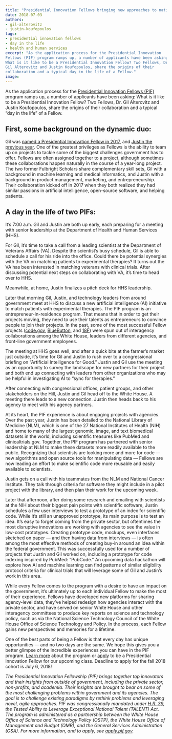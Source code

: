 ```yaml
---
title: "Presidential Innovation Fellows bringing new approaches to nation’s biggest challenges"
date: 2018-07-03
authors:
- gil-alterovitz
- justin-koufopoulos
tags:
- presidential innovation fellows
- day in the life
- health and human services
excerpt: "As the application process for the Presidential Innovation
Fellows (PIF) program ramps up, a number of applicants have been asking:
What is it like to be a Presidential Innovation Fellow? Two Fellows, Dr.
Gil Alterovitz and Justin Koufopoulos, share the origins of their
collaboration and a typical day in the life of a Fellow."
image:
---
```


As the application process for the [Presidential Innovation Fellows
(PIF)](https://apply.pif.gov/) program ramps up, a number of applicants
have been asking: What is it like to be a Presidential Innovation
Fellow? Two Fellows, Dr. Gil Alterovitz and Justin Koufopoulos, share
the origins of their collaboration and a typical “day in the life” of a
Fellow.

## First, some background on the dynamic duo:

Gil was [named a Presidential Innovation Fellow in
2017](https://www.gsa.gov/blog/2017/11/30/Meet-the-Newest-Presidential-Innovation-Fellows),
and [Justin the previous
year](https://obamawhitehouse.archives.gov/blog/2016/01/26/meet-newest-presidential-innovation-fellows).
One of the greatest privileges as Fellows is the ability to team up on
projects to tackle some of the biggest challenges government has to
offer. Fellows are often assigned together to a project, although
sometimes these collaborations happen naturally in the course of a
year-long project. The two former Fulbright Scholars share complementary
skill sets, Gil with a background in machine learning and medical
informatics, and Justin with a background in product management,
marketing, and entrepreneurship. Their collaboration kicked off in 2017
when they both realized they had similar passions in artificial
intelligence, open-source software, and helping patients.

## A day in the life of two PIFs:

It’s 7:00 a.m. Gil and Justin are both up early, each preparing for a
meeting with senior leadership at the Department of Health and Human
Services (HHS).

For Gil, it’s time to take a call from a leading scientist at the
Department of Veterans Affairs (VA). Despite the scientist’s busy
schedule, Gil is able to schedule a call for his ride into the office.
Could there be potential synergies with the VA on matching patients to
experimental therapies? It turns out the VA has been interested in
matching veterans with clinical trials. After discussing potential next
steps on collaborating with VA, it’s time to head over to HHS.

Meanwhile, at home, Justin finalizes a pitch deck for HHS leadership.

Later that morning Gil, Justin, and technology leaders from around
government meet at HHS to discuss a new artificial intelligence (AI)
initiative to match patients with experimental therapies. The PIF
program is an entrepreneur-in-residence program. That means that in
order to get their projects moving, they need to use their talents as
entrepreneurs to convince people to join their projects. In the past,
some of the most successful Fellow projects
([code.gov](https://code.gov/),
[BlueButton](https://www.healthit.gov/topic/health-it-initiatives/blue-button),
and [18F](https://18f.gsa.gov/)) were spun out of interagency
collaborations among the White House, leaders from different agencies,
and front-line government employees.

The meeting at HHS goes well, and after a quick bite at the farmer’s
market just outside, it’s time for Gil and Justin to rush over to a
congressional briefing on “Artificial Intelligence for Good.” Justin and
Gil use the meeting as an opportunity to survey the landscape for new
partners for their project and both end up connecting with leaders from
other organizations who may be helpful in investigating AI to “sync for
therapies.”

After connecting with congressional offices, patient groups, and other
stakeholders on the Hill, Justin and Gil head off to the White House. A
meeting there leads to a new connection. Justin then heads back to his
agency to meet with his agency partners.

At its heart, the PIF experience is about engaging projects with
agencies. Over the past year, Justin has been detailed to the National
Library of Medicine (NLM), which is one of the 27 National Institutes of
Health (NIH) and home to many of the largest genomic, image, and text
biomedical datasets in the world, including scientific treasures like
PubMed and clinicaltrials.gov. Together, the PIF program has partnered
with senior leadership at NLM to make these datasets more readily
available to the public. Recognizing that scientists are looking more
and more for code — new algorithms and open source tools for
manipulating data — Fellows are now leading an effort to make scientific
code more reusable and easily available to scientists.

Justin gets on a call with his teammates from the NLM and National
Cancer Institute. They talk through criteria for software they might
include in a pilot project with the library, and then plan their work
for the upcoming week.

Later that afternoon, after doing some research and emailing with
scientists at the NIH about their biggest pain points with scientific
software, Justin schedules a few user interviews to test a prototype of
an index for scientific code. While it’s still an unapproved prototype,
its main purpose is to test an idea. It’s easy to forget coming from the
private sector, but oftentimes the most disruptive innovations are
working with agencies to see the value in low-cost prototypes. Creating prototype code, mockups, even interfaces sketched on paper — and then having data from interviews — is often among the most effective methods of creating buy-in around an idea within the federal government. This was successfully used for a number of projects that Justin and Gil worked on, including a prototype for code indexing inspired by PubMed: “PubCode.” An upcoming data hackathon will explore how AI and machine learning can find patterns of similar eligibility protocol criteria for clinical trials that will leverage some of Gil and Justin’s work in this area.

While every Fellow comes to the program with a desire to have an impact
on the government, it’s ultimately up to each individual Fellow to make
the most of their experience. Fellows have developed new platforms for
sharing agency-level data, they’ve helped redesign how agencies interact
with the private sector, and have served on senior White House and other
interagency committees to produce key reports on science and technology
policy, such as via the National Science Technology Council of the White
House Office of Science Technology and Policy. In the process, each
Fellow gains new perspectives and memories for a lifetime.

One of the best parts of being a Fellow is that every day has unique
opportunities — and no two days are the same. We hope this gives you a
better glimpse of the incredible experiences you can have in the PIF
program. [Learn more](https://presidentialinnovationfellows.gov/)
about the program or [apply](https://apply.pif.gov/) to be a
Presidential Innovation Fellow for our upcoming class. Deadline to apply
for the fall 2018 cohort is July 6, 2018!

*The Presidential Innovation Fellowship (PIF) brings together top
innovators and their insights from outside of government, including the
private sector, non-profits, and academia. Their insights are brought to
bear on some of the most challenging problems within government and its
agencies. The goal is to challenge existing paradigms by rethink
problems and leveraging novel, agile approaches. PIF was congressionally
mandated under [H.R.
39](https://www.congress.gov/bill/115th-congress/house-bill/39), the
Tested Ability to Leverage Exceptional National Talent (TALENT) Act. The
program is administered as a partnership between the White House Office
of Science and Technology Policy (OSTP), the White House Office of
Management and Budget (OMB), and the General Services Administration
(GSA). For more information, and to apply, see
[apply.pif.gov](https://apply.pif.gov/).*
